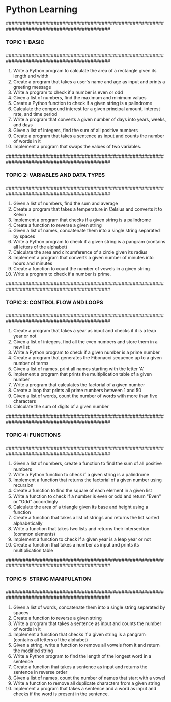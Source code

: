 # Python Learning
#############################################################################################
###                                                                                         #
### TOPIC 1: BASIC                                                                          #
###                                                                                         #
#############################################################################################
1. Write a Python program to calculate the area of a rectangle given its length and width
2. Create a program that takes a user's name and age as input and prints a greeting message
3. Write a program to check if a number is even or odd
4. Given a list of numbers, find the maximum and minimum values
5. Create a Python function to check if a given string is a palindrome
6. Calculate the compound interest for a given principal amount, interest rate, and time period
7. Write a program that converts a given number of days  into years, weeks, and days
8. Given a list of integers, find the sum of all positive numbers
9. Create a program that takes a sentence as input and counts the number of words in it
10. Implement a program that swaps the values of two variables.


#############################################################################################
###                                                                                         #
### TOPIC 2: VARIABLES AND DATA TYPES                                                       #
###                                                                                         #
#############################################################################################
1. Given a list of numbers, find the sum and average
2. Create a program that takes a temperature in Celsius and converts it to Kelvin
3. Implement a program that checks if a given string is a palindrome
4. Create a function to reverse a given string
5. Given a list of names, concatenate them into a single string separated by spaces
6. Write a Python program to check if a given string is a pangram (contains all letters of the alphabet)
7. Calculate the area and circumference of a circle given its radius
8. Implement a program that converts a given number of minutes into hours and minutes
9. Create a function to count the number of vowels in a given string
10. Write a program to check if a number is prime.


#############################################################################################
###                                                                                         #
### TOPIC 3: CONTROL FLOW AND LOOPS                                                         #
###                                                                                         #
#############################################################################################
1. Create a program that takes a year as input and checks if it is a leap year or not
2. Given a list of integers, find all the even numbers and store them in a new list
3. Write a Python program to check if a given number is a prime number
4. Create a program that generates the Fibonacci sequence up to a given number of terms
5. Given a list of names, print all names starting with the letter 'A'
6. Implement a program that prints the multiplication table of a given number
7. Write a program that calculates the factorial of a given number
8. Create a loop that prints all prime numbers between 1 and 50
9. Given a list of words, count the number of words with more than five characters
10. Calculate the sum of digits of a given number


#############################################################################################
###                                                                                         #
### TOPIC 4: FUNCTIONS                                                                      #
###                                                                                         #
#############################################################################################
1. Given a list of numbers, create a function to find the sum of all positive numbers
2. Write a Python function to check if a given string is a palindrome
3. Implement a function that returns the factorial of a given number using recursion
4. Create a function to find the square of each element in a given list
5. Write a function to check if a number is even or odd and return "Even" or "Odd" accordingly
6. Calculate the area of a triangle given its base and height using a function
7. Create a function that takes a list of strings and returns the list sorted alphabetically
8. Write a function that takes two lists and returns their intersection (common elements)
9. Implement a function to check if a given year is a leap year or not
10. Create a function that takes a number as input and prints its multiplication table

#############################################################################################
###                                                                                         #
### TOPIC 5: STRING MANIPULATION                                                            #
###                                                                                         #
#############################################################################################
1. Given a list of words, concatenate them into a single string separated by spaces
2. Create a function to reverse a given string
3. Write a program that takes a sentence as input and counts the number of words in it
4. Implement a function that checks if a given string is a pangram (contains all letters of the alphabet)
5. Given a string, write a function to remove all vowels from it and return the modified string
6. Write a Python program to find the length of the longest word in a sentence
7. Create a function that takes a sentence as input and returns the sentence in reverse order
8. Given a list of names, count the number of names that start with a vowel
9. Write a function to remove all duplicate characters from a given string
10. Implement a program that takes a sentence and a word as input and checks if the word is present in the sentence.



